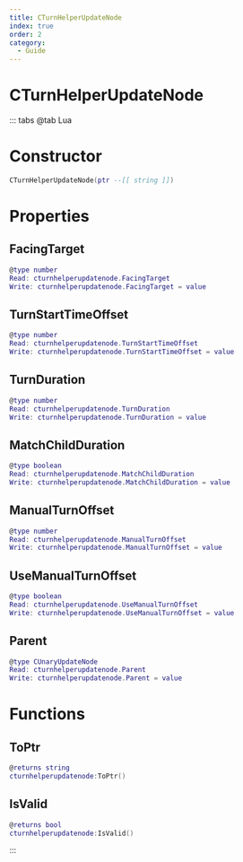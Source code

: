 ```yaml
---
title: CTurnHelperUpdateNode
index: true
order: 2
category:
  - Guide
---
```


# CTurnHelperUpdateNode

::: tabs
@tab Lua
# Constructor
```lua
CTurnHelperUpdateNode(ptr --[[ string ]])
```
# Properties
## FacingTarget 
```lua
@type number
Read: cturnhelperupdatenode.FacingTarget
Write: cturnhelperupdatenode.FacingTarget = value
```
## TurnStartTimeOffset 
```lua
@type number
Read: cturnhelperupdatenode.TurnStartTimeOffset
Write: cturnhelperupdatenode.TurnStartTimeOffset = value
```
## TurnDuration 
```lua
@type number
Read: cturnhelperupdatenode.TurnDuration
Write: cturnhelperupdatenode.TurnDuration = value
```
## MatchChildDuration 
```lua
@type boolean
Read: cturnhelperupdatenode.MatchChildDuration
Write: cturnhelperupdatenode.MatchChildDuration = value
```
## ManualTurnOffset 
```lua
@type number
Read: cturnhelperupdatenode.ManualTurnOffset
Write: cturnhelperupdatenode.ManualTurnOffset = value
```
## UseManualTurnOffset 
```lua
@type boolean
Read: cturnhelperupdatenode.UseManualTurnOffset
Write: cturnhelperupdatenode.UseManualTurnOffset = value
```
## Parent 
```lua
@type CUnaryUpdateNode
Read: cturnhelperupdatenode.Parent
Write: cturnhelperupdatenode.Parent = value
```
# Functions
## ToPtr
```lua
@returns string
cturnhelperupdatenode:ToPtr()
```
## IsValid
```lua
@returns bool
cturnhelperupdatenode:IsValid()
```

:::